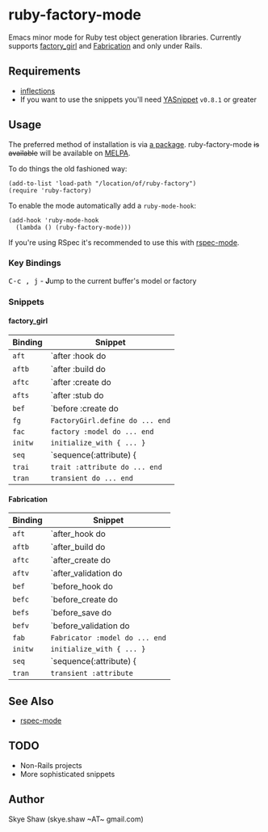 # ruby-factory-mode

Emacs minor mode for Ruby test object generation libraries. Currently supports
[factory_girl](https://github.com/thoughtbot/factory_girl) and [Fabrication](https://github.com/paulelliott/fabrication)
and only under Rails.

## Requirements

* [inflections](https://github.com/eschulte/jump.el)
* If you want to use the snippets you'll need [YASnippet](https://github.com/capitaomorte/yasnippet)  `v0.8.1` or greater

## Usage

The preferred method of installation is via [a package](http://www.emacswiki.org/emacs/InstallingPackages). ruby-factory-mode
~~is available~~ will be available on [MELPA](http://melpa.org).

To do things the old fashioned way:

```elisp
(add-to-list 'load-path "/location/of/ruby-factory")
(require 'ruby-factory)
```

To enable the mode automatically add a `ruby-mode-hook`:
```elisp
(add-hook 'ruby-mode-hook
  (lambda () (ruby-factory-mode)))
```

If you're using RSpec it's recommended to use this with [rspec-mode](https://github.com/pezra/rspec-mode).

### Key Bindings

<kbd>C-c , j</kbd> - **J**ump to the current buffer's model or factory

### Snippets

#### factory_girl

Binding | Snippet
--------|------------------------------------|
`aft`   | `after :hook do |model| ... end`   |
`aftb`  | `after :build do |model| ... end`  |
`aftc`  | `after :create do |model| ... end` |
`afts`  | `after :stub do |model| ... end`   |
`bef`   | `before :create do |model| ... end`|
`fg`    | `FactoryGirl.define do ... end`    |
`fac`   | `factory :model do ... end`        |
`initw` | `initialize_with { ... }`          |
`seq`   | `sequence(:attribute) { |i| ... }` |
`trai`  | `trait :attribute do ... end`      |
`tran`  | `transient do ... end`             |


#### Fabrication

Binding | Snippet
--------|-----------------------------------------|
`aft`   | `after_hook do |model| ... end`         |
`aftb`  | `after_build do |model| ... end`        |
`aftc`  | `after_create do |model| ... end`       |
`aftv`  | `after_validation do |model| ... end`   |
`bef`   | `before_hook do |model| ... end`        |
`befc`  | `before_create do |model| ... end`      |
`befs`  | `before_save do |model| ... end`        |
`befv`  | `before_validation do |model| ... end`  |
`fab`   | `Fabricator :model do ... end`          |
`initw` | `initialize_with { ... }`               |
`seq`   | `sequence(:attribute) { |i| ... }`      |
`tran`  | `transient :attribute`                  |

## See Also

* [rspec-mode](https://github.com/pezra/rspec-mode)

## TODO

* Non-Rails projects
* More sophisticated snippets

## Author

Skye Shaw (skye.shaw ~AT~ gmail.com)

